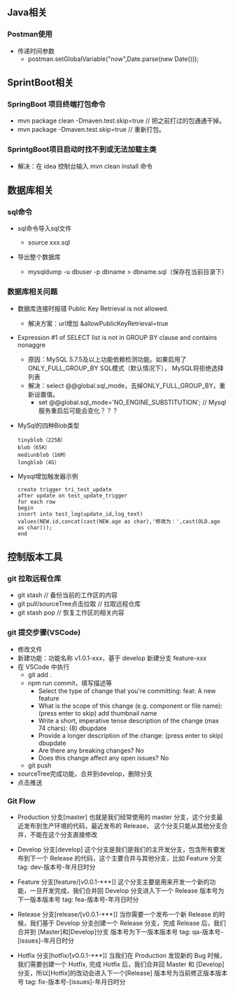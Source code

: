 ## ********************Java相关********************

### Postman使用
- 传递时间参数
	- postman.setGlobalVariable("now",Date.parse(new Date()));

## ********************SprintBoot相关********************

### SpringBoot 项目终端打包命令
- mvn package clean -Dmaven.test.skip=true // 把之前打过的包通通干掉。
- mvn package -Dmaven.test.skip=true	// 重新打包。

### SprintgBoot项目启动时找不到或无法加载主类
- 解决：在 idea 控制台输入 mvn clean install 命令

## ********************数据库相关********************

### sql命令

- sql命令导入sql文件
	- source xxx.sql

- 导出整个数据库
	- mysqldump -u dbuser -p dbname > dbname.sql（保存在当前目录下）

### 数据库相关问题
	
- 数据库连接时报错 Public Key Retrieval is not allowed.
	- 解决方案：url增加 &allowPublicKeyRetrieval=true
	
- Expression #1 of SELECT list is not in GROUP BY clause and contains nonaggre
	- 原因：MySQL 5.7.5及以上功能依赖检测功能。如果启用了ONLY_FULL_GROUP_BY SQL模式（默认情况下），
		MySQL将拒绝选择列表
	- 解决：select @@global.sql_mode，去掉ONLY_FULL_GROUP_BY，重新设置值。
		- set @@global.sql_mode='NO_ENGINE_SUBSTITUTION';	// Mysql 服务重启后可能会变化？？？
		
- MySql的四种Blob类型
	``` 
	tinyblob（225B）
	blob（65K）
	mediunblob（16M）
	longblob（4G）
	```
- Mysql增加触发器示例
	```
	create trigger tri_test_update
	after update on test_update_trigger
	for each row
	begin
	insert into test_log(update_id,log_text) values(NEW.id,concat(cast(NEW.age as char),'修改为：',cast(OLD.age as char)));
	end
	```

## ********************控制版本工具********************

### git 拉取远程仓库
- git stash					// 备份当前的工作区的内容
- git pull/sourceTree点击拉取	// 拉取远程仓库 
- git stash pop				// 恢复工作区的相关内容

### git 提交步骤(VSCode)
- 修改文件
- 新建功能：功能名称 v1.0.1-xxx，基于 develop 新建分支 feature-xxx
- 在 VSCode 中执行 
	- git add .
	- npm run commit，填写描述等
		- Select the type of change that you're committing: feat:     A new feature
		- What is the scope of this change (e.g. component or file name): (press enter to skip) add thumbnail name
		- Write a short, imperative tense description of the change (max 74 chars):
		 (8) dbupdate
		- Provide a longer description of the change: (press enter to skip)
		 dbupdate
		- Are there any breaking changes? No
		- Does this change affect any open issues? No
	- git push
- sourceTree完成功能，合并到develop，删除分支
- 点击推送

### Git Flow

- Production 分支[master]
  也就是我们经常使用的 master 分支，这个分支最近发布到生产环境的代码，最近发布的 Release， 这个分支只能从其他分支合并，不能在这个分支直接修改

- Develop 分支[develop]
  这个分支是我们是我们的主开发分支，包含所有要发布到下一个 Release 的代码，这个主要合并与其他分支，比如 Feature 分支
  tag: dev-版本号-年月日时分

- Feature 分支[feature/[v0.0.1-***]]
  这个分支主要是用来开发一个新的功能，一旦开发完成，我们合并回 Develop 分支进入下一个 Release
  版本号为下一版本版本号
  tag: fea-版本号-年月日时分

- Release 分支[release/[v0.0.1-***]]
  当你需要一个发布一个新 Release 的时候，我们基于 Develop 分支创建一个 Release 分支，完成 Release 后，我们合并到 [Master]和[Develop]分支
  版本号为下一版本版本号
  tag: qa-版本号-[issues]-年月日时分

- Hotfix 分支[hotfix/[v0.0.1-***]]
  当我们在 Production 发现新的 Bug 时候，我们需要创建一个 Hotfix, 完成 Hotfix 后，我们合并回 Master 和 [Develop]分支，所以[Hotfix]的改动会进入下一个[Release]
  版本号为当前修正版本版本号
  tag: fix-版本号-[issues]-年月日时分